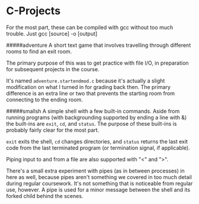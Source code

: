 # C-Projects

For the most part, these can be compiled with gcc without too much trouble. Just gcc [source] -o [output]

#####adventure
A short text game that involves travelling through different rooms to find an exit room.

The primary purpose of this was to get practice with file I/O, in preparation for subsequent projects in the course.

It's named `adventure.startendmod.c` because it's actually a slight modification on what I turned in for grading back then. The primary difference is an extra line or two that prevents the starting room from connecting to the ending room.

#####smallsh
A simple shell with a few built-in commands. Aside from running programs (with backgrounding supported by ending a line with &) the built-ins are `exit`, `cd`, and `status`. The purpose of these built-ins is probably fairly clear for the most part.

`exit` exits the shell, `cd` changes directories, and `status` returns the last exit code from the last terminated program (or termination signal, if applicable).

Piping input to and from a file are also supported with "<" and ">".

There's a small extra experiment with pipes (as in between processes) in here as well, because pipes aren't something we covered in too much detail during regular coursework. It's not something that is noticeable from regular use, however. A pipe is used for a minor message between the shell and its forked child behind the scenes.
